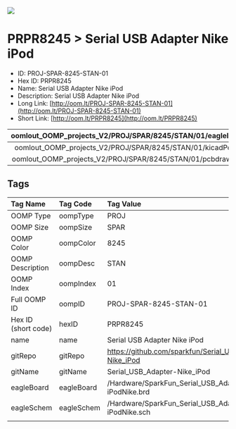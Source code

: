 


  
![][im]
# PRPR8245 > Serial USB Adapter Nike iPod

- ID: PROJ-SPAR-8245-STAN-01
- Hex ID: PRPR8245
- Name: Serial USB Adapter Nike iPod
- Description: Serial USB Adapter Nike iPod
- Long Link: [http://oom.lt/PROJ-SPAR-8245-STAN-01](http://oom.lt/PROJ-SPAR-8245-STAN-01)
- Short Link: [http://oom.lt/PRPR8245](http://oom.lt/PRPR8245)
  

|oomlout_OOMP_projects_V2/PROJ/SPAR/8245/STAN/01/eagleImage.png|oomlout_OOMP_projects_V2/PROJ/SPAR/8245/STAN/01/eagleSchemImage.png|oomlout_OOMP_projects_V2/PROJ/SPAR/8245/STAN/01/kicadPcb3dFront.png|oomlout_OOMP_projects_V2/PROJ/SPAR/8245/STAN/01/kicadPcb3dBack.png|
| :---: | :---: | :---: | :---: |
|oomlout_OOMP_projects_V2/PROJ/SPAR/8245/STAN/01/kicadPcb3d.png|oomlout_OOMP_projects_V2/PROJ/SPAR/8245/STAN/01/bomBack.png|oomlout_OOMP_projects_V2/PROJ/SPAR/8245/STAN/01/bomFront.png|oomlout_OOMP_projects_V2/PROJ/SPAR/8245/STAN/01/pcbdraw.svg|
|oomlout_OOMP_projects_V2/PROJ/SPAR/8245/STAN/01/pcbdrawBack.svg||||

## Tags
  

|Tag Name|Tag Code|Tag Value|
| :--- | :--- | :--- |
|OOMP Type|oompType|PROJ|
|OOMP Size|oompSize|SPAR|
|OOMP Color|oompColor|8245|
|OOMP Description|oompDesc|STAN|
|OOMP Index|oompIndex|01|
|Full OOMP ID|oompID|PROJ-SPAR-8245-STAN-01|
|Hex ID (short code)|hexID|PRPR8245|
|name|name|Serial USB Adapter Nike iPod|
|gitRepo|gitRepo|https://github.com/sparkfun/Serial_USB_Adapter-Nike_iPod|
|gitName|gitName|Serial_USB_Adapter-Nike_iPod|
|eagleBoard|eagleBoard|/Hardware/SparkFun_Serial_USB_Adapter-iPodNike.brd|
|eagleSchem|eagleSchem|/Hardware/SparkFun_Serial_USB_Adapter-iPodNike.sch|
||||



[im]: PROJ/SPAR/8245/STAN/01/kicadPcb3d_450.png
